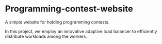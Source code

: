 # Programming-contest-website
A simple website for holding programming contests.

In this project, we employ an innovative adaptive load balancer to efficiently distribute workloads among the workers.
